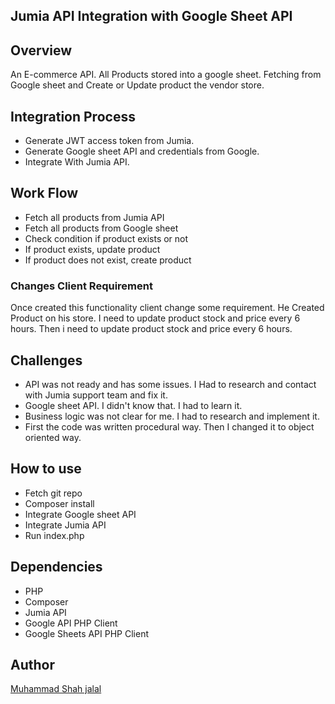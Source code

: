 ## Jumia API Integration with Google Sheet API

## Overview

An E-commerce API. All Products stored into a google sheet. Fetching from Google sheet and Create or Update product the vendor store.

## Integration Process

- Generate JWT access token from Jumia.
- Generate Google sheet API and credentials from Google.
- Integrate With Jumia API.

## Work Flow

- Fetch all products from Jumia API
- Fetch all products from Google sheet
- Check condition if product exists or not
- If product exists, update product
- If product does not exist, create product

### Changes Client Requirement

Once created this functionality client change some requirement. He Created Product on his store. I need to update product stock and price every 6 hours. Then i need to update product stock and price every 6 hours.

## Challenges

- API was not ready and has some issues. I Had to research and contact with Jumia support team and fix it.
- Google sheet API. I didn't know that. I had to learn it.
- Business logic was not clear for me. I had to research and implement it.
- First the code was written procedural way. Then I changed it to object oriented way.

## How to use

- Fetch git repo
- Composer install
- Integrate Google sheet API
- Integrate Jumia API
- Run index.php

## Dependencies

- PHP
- Composer
- Jumia API
- Google API PHP Client
- Google Sheets API PHP Client

## Author

[Muhammad Shah jalal](https://github.com/shahjalal132)
